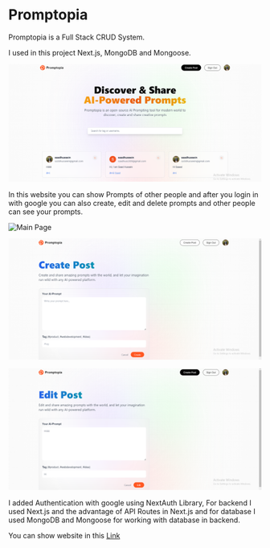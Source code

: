 # Promptopia
Promptopia is a Full Stack CRUD System.

I used in this project Next.js, MongoDB and Mongoose.

![Main Page](./main.png)

In this website you can show Prompts of other people and after you login in with google you can also create, edit and delete prompts and other people can see your prompts.

![Main Page](./profile.png)

![Main Page](./create.png)

![Main Page](./edit.png)

I added Authentication with google using NextAuth Library, For backend I used Next.js and the advantage of API Routes in Next.js and for database I used MongoDB and Mongoose for working with database in backend.

You can show website in this [Link](https://promptopia-dusky-nu.vercel.app/)
